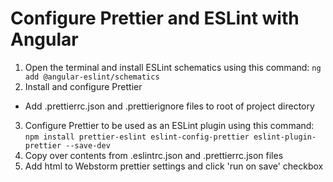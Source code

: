 # Configure Prettier and ESLint with Angular

1. Open the terminal and install ESLint schematics using this command:
`ng add @angular-eslint/schematics`
2. Install and configure Prettier
- Add .prettierrc.json and .prettierignore files to root of project directory
3. Configure Prettier to be used as an ESLint plugin using this command:
`npm install prettier-eslint eslint-config-prettier eslint-plugin-prettier --save-dev`
4. Copy over contents from .eslintrc.json and .prettierrc.json files
5. Add html to Webstorm prettier settings and click 'run on save' checkbox
